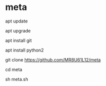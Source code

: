 # meta
apt update

apt upgrade

apt install git

apt install python2

git clone https://github.com/MR8U61L12/meta

cd meta

sh meta.sh
